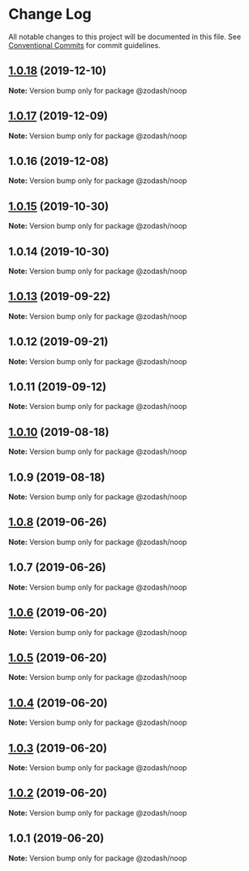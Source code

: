 # Change Log

All notable changes to this project will be documented in this file.
See [Conventional Commits](https://conventionalcommits.org) for commit guidelines.

## [1.0.18](https://github.com/zcorky/zodash/compare/@zodash/noop@1.0.17...@zodash/noop@1.0.18) (2019-12-10)

**Note:** Version bump only for package @zodash/noop





## [1.0.17](https://github.com/zcorky/zodash/compare/@zodash/noop@1.0.16...@zodash/noop@1.0.17) (2019-12-09)

**Note:** Version bump only for package @zodash/noop





## 1.0.16 (2019-12-08)

**Note:** Version bump only for package @zodash/noop





## [1.0.15](https://github.com/zcorky/zodash/compare/@zodash/noop@1.0.14...@zodash/noop@1.0.15) (2019-10-30)

**Note:** Version bump only for package @zodash/noop





## 1.0.14 (2019-10-30)

**Note:** Version bump only for package @zodash/noop





## [1.0.13](https://github.com/zcorky/zodash/compare/@zodash/noop@1.0.12...@zodash/noop@1.0.13) (2019-09-22)

**Note:** Version bump only for package @zodash/noop





## 1.0.12 (2019-09-21)

**Note:** Version bump only for package @zodash/noop





## 1.0.11 (2019-09-12)

**Note:** Version bump only for package @zodash/noop





## [1.0.10](https://github.com/zcorky/zodash/compare/@zodash/noop@1.0.9...@zodash/noop@1.0.10) (2019-08-18)

**Note:** Version bump only for package @zodash/noop





## 1.0.9 (2019-08-18)

**Note:** Version bump only for package @zodash/noop





## [1.0.8](https://github.com/zcorky/zodash/compare/@zodash/noop@1.0.7...@zodash/noop@1.0.8) (2019-06-26)

**Note:** Version bump only for package @zodash/noop





## 1.0.7 (2019-06-26)

**Note:** Version bump only for package @zodash/noop





## [1.0.6](https://github.com/zcorky/zodash/compare/@zodash/noop@1.0.5...@zodash/noop@1.0.6) (2019-06-20)

**Note:** Version bump only for package @zodash/noop





## [1.0.5](https://github.com/zcorky/zodash/compare/@zodash/noop@1.0.4...@zodash/noop@1.0.5) (2019-06-20)

**Note:** Version bump only for package @zodash/noop





## [1.0.4](https://github.com/zcorky/zodash/compare/@zodash/noop@1.0.3...@zodash/noop@1.0.4) (2019-06-20)

**Note:** Version bump only for package @zodash/noop





## [1.0.3](https://github.com/zcorky/zodash/compare/@zodash/noop@1.0.2...@zodash/noop@1.0.3) (2019-06-20)

**Note:** Version bump only for package @zodash/noop





## [1.0.2](https://github.com/zcorky/zodash/compare/@zodash/noop@1.0.1...@zodash/noop@1.0.2) (2019-06-20)

**Note:** Version bump only for package @zodash/noop





## 1.0.1 (2019-06-20)

**Note:** Version bump only for package @zodash/noop
